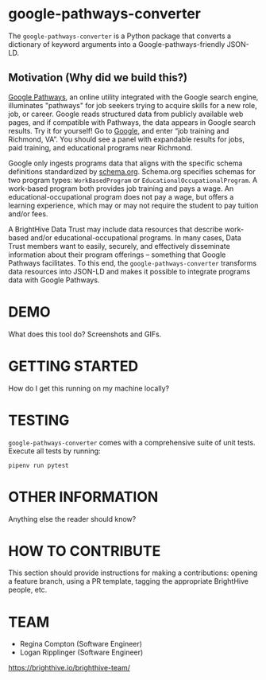 # google-pathways-converter

The `google-pathways-converter` is a Python package that converts a dictionary of keyword arguments into a Google-pathways-friendly JSON-LD.  

## Motivation (Why did we build this?)
[Google Pathways](https://developers.google.com/search/docs/data-types/job-training), an online utility integrated with the Google search engine, illuminates "pathways" for job seekers trying to acquire skills for a new role, job, or career. Google  reads structured data from publicly available web pages, and if compatible with Pathways, the data appears in Google search results. Try it for yourself! Go to [Google](https://www.google.com/), and enter “job training and Richmond, VA”. You should see a panel with expandable results for jobs, paid training, and educational programs near Richmond. 

Google only ingests programs data that aligns with the specific schema definitions standardized by [schema.org](https://schema.org/). Schema.org specifies schemas for two program types: `WorkBasedProgram` or `EducationalOccupationalProgram`. A work-based program both provides job training and pays a wage. An educational-occupational program does not pay a wage, but offers a learning experience, which may or may not require the student to pay tuition and/or fees.

A BrightHive Data Trust may include data resources that describe work-based and/or educational-occupational programs. In many cases, Data Trust members want to easily, securely, and effectively disseminate information about their program offerings – something that Google Pathways facilitates. To this end, the `google-pathways-converter` transforms data resources into JSON-LD and makes it possible to integrate programs data with Google Pathways.

# DEMO
What does this tool do? Screenshots and GIFs.

# GETTING STARTED
How do I get this running on my machine locally?

# TESTING
`google-pathways-converter` comes with a comprehensive suite of unit tests. Execute all tests by running:

```
pipenv run pytest
```

# OTHER INFORMATION
Anything else the reader should know?

# HOW TO CONTRIBUTE
This section should provide instructions for making a contributions: 
opening a feature branch, using a PR template, tagging the appropriate BrightHive people, etc.

# TEAM

* Regina Compton (Software Engineer)
* Logan Ripplinger (Software Engineer)

https://brighthive.io/brighthive-team/